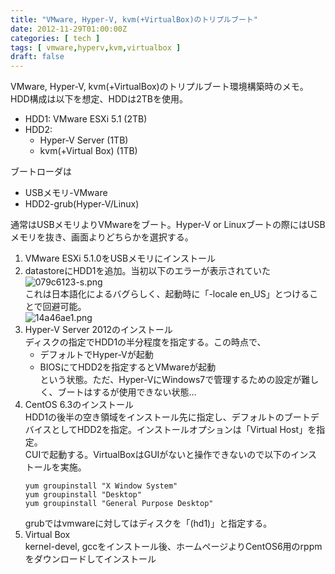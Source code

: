 ```yaml
---
title: "VMware, Hyper-V, kvm(+VirtualBox)のトリプルブート"
date: 2012-11-29T01:00:00Z
categories: [ tech ]
tags: [ vmware,hyperv,kvm,virtualbox ]
draft: false
---
```


VMware, Hyper-V, kvm(+VirtualBox)のトリプルブート環境構築時のメモ。
HDD構成は以下を想定、HDDは2TBを使用。
* HDD1: VMware ESXi 5.1 (2TB)
* HDD2:
  * Hyper-V Server (1TB)
  * kvm(+Virtual Box) (1TB)

ブートローダは
* USBメモリ-VMware
* HDD2-grub(Hyper-V/Linux)

通常はUSBメモリよりVMwareをブート。Hyper-V or Linuxブートの際にはUSBメモリを抜き、画面よりどちらかを選択する。

1. VMware ESXi 5.1.0をUSBメモリにインストール
1. datastoreにHDD1を追加。当初以下のエラーが表示されていた  
   ![079c6123-s.png](../079c6123-s.png)  
   これは日本語化によるバグらしく、起動時に「-locale en_US」とつけることで回避可能。  
   ![14a46ae1.png](../14a46ae1.png)
1. Hyper-V Server 2012のインストール  
   ディスクの指定でHDD1の半分程度を指定する。この時点で、
   * デフォルトでHyper-Vが起動
   * BIOSにてHDD2を指定するとVMwareが起動  
   という状態。ただ、Hyper-VにWindows7で管理するための設定が難しく、ブートはするが使用できない状態…
1. CentOS 6.3のインストール  
   HDD1の後半の空き領域をインストール先に指定し、デフォルトのブートデバイスとしてHDD2を指定。インストールオプションは「Virtual Host」を指定。  
   CUIで起動する。VirtualBoxはGUIがないと操作できないので以下のインストールを実施。
   ```
   yum groupinstall "X Window System"
   yum groupinstall "Desktop"
   yum groupinstall "General Purpose Desktop"
   ```
   grubではvmwareに対してはディスクを「(hd1)」と指定する。
1. Virtual Box  
   kernel-devel, gccをインストール後、ホームページよりCentOS6用のrppmをダウンロードしてインストール